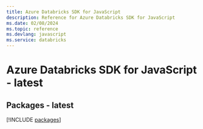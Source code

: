 ```yaml
---
title: Azure Databricks SDK for JavaScript
description: Reference for Azure Databricks SDK for JavaScript
ms.date: 02/08/2024
ms.topic: reference
ms.devlang: javascript
ms.service: databricks
---
```

# Azure Databricks SDK for JavaScript - latest
## Packages - latest
[!INCLUDE [packages](databricks-index.md)]